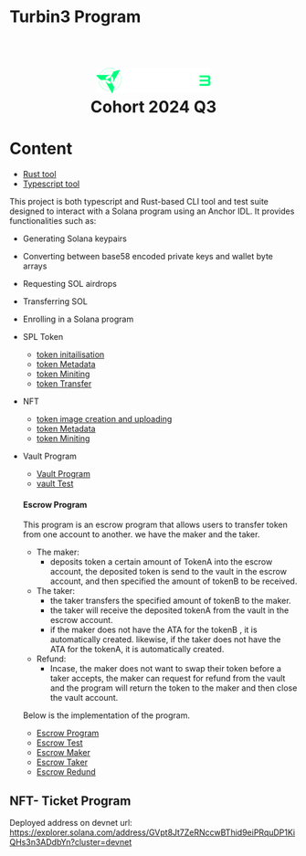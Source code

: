 # Turbin3 Program

<h1 align="center">
  <br>
  <a href="https://turbin3.com"><img src="./img/image.png" alt="turbin3_logo" width="200"></a>
  <br>
  Cohort 2024 Q3
  <br>
</h1>

# Content

- [Rust tool](./cli_tool/Turbin3_Prereq_rust/)
- [Typescript tool](./cli_tool/Turbin3_Prereq_typescript/)

This project is both typescript and Rust-based CLI tool and test suite designed to interact with a Solana program using an Anchor IDL. It provides functionalities such as:

- Generating Solana keypairs
- Converting between base58 encoded private keys and wallet byte arrays
- Requesting SOL airdrops
- Transferring SOL
- Enrolling in a Solana program

- SPL Token
  - [token initailisation](./spl_token_and%20_nft/cluster1/spl_init.ts)
  - [token Metadata](./spl_token_and%20_nft/cluster1/spl_metadata.ts)
  - [token Miniting](./spl_token_and%20_nft/cluster1/spl_mint.ts)
  - [token Transfer](./spl_token_and%20_nft/cluster1/spl_mint.ts)
- NFT

  - [token image creation and uploading](./spl_token_and%20_nft/cluster1/nft_image.ts)
  - [token Metadata](./spl_token_and%20_nft/cluster1/nft_metadata.ts)
  - [token Miniting](./spl_token_and%20_nft/cluster1/nft_mint.ts)

- Vault Program

  - [Vault Program](./vault-program/programs/vault-program/src/lib.rs)
  - [vault Test](./vault-program/tests/vault-program.ts)

  #### Escrow Program

  This program is an escrow program that allows users to transfer token from one account to another.
  we have the maker and the taker.

  - The maker:
    - deposits token a certain amount of TokenA into the escrow account, the deposited token is send to the vault in the escrow account, and then specified the amount of tokenB to be received.
  - The taker:
    - the taker transfers the specified amount of tokenB to the maker.
    - the taker will receive the deposited tokenA from the vault in the escrow account.
    - if the maker does not have the ATA for the tokenB , it is automatically created. likewise, if the taker does not have the ATA for the tokenA, it is automatically created.
  - Refund:
    - Incase, the maker does not want to swap their token before a taker accepts, the maker can request for refund from the vault and the program will return the token to the maker and then close the vault account.

  Below is the implementation of the program.

  - [Escrow Program](./escrow/programs/escrow/src/lib.rs)
  - [Escrow Test](./escrow/tests/escrow.ts)
  - [Escrow Maker](./escrow/programs/escrow/src/contexts/make.rs)
  - [Escrow Taker](./escrow/programs/escrow/src/contexts/take.rs)
  - [Escrow Redund](./escrow/programs/escrow/src/contexts/refund.rs)

## NFT- Ticket Program

Deployed address on devnet url: https://explorer.solana.com/address/GVpt8Jt7ZeRNccwBThid9eiPRquDP1KiQHs3n3ADdbYn?cluster=devnet
